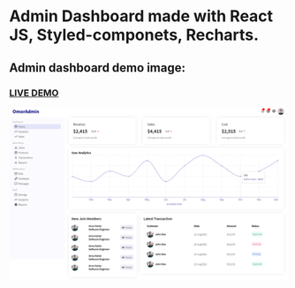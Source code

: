 # Admin Dashboard made with React JS, Styled-componets, Recharts.

## Admin dashboard demo image:

### <a href="https://mdomor.netlify.app">LIVE DEMO</a>

![alt text](admin_dashboard.png)
